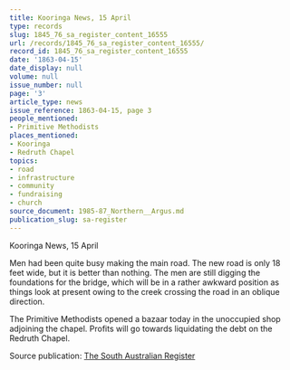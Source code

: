```yaml
---
title: Kooringa News, 15 April
type: records
slug: 1845_76_sa_register_content_16555
url: /records/1845_76_sa_register_content_16555/
record_id: 1845_76_sa_register_content_16555
date: '1863-04-15'
date_display: null
volume: null
issue_number: null
page: '3'
article_type: news
issue_reference: 1863-04-15, page 3
people_mentioned:
- Primitive Methodists
places_mentioned:
- Kooringa
- Redruth Chapel
topics:
- road
- infrastructure
- community
- fundraising
- church
source_document: 1985-87_Northern__Argus.md
publication_slug: sa-register
---
```


Kooringa News, 15 April

Men had been quite busy making the main road.  The new road is only 18 feet wide, but it is better than nothing.  The men are still digging the foundations for the bridge, which will be in a rather awkward position as things look at present owing to the creek crossing the road in an oblique direction.

The Primitive Methodists opened a bazaar today in the unoccupied shop adjoining the chapel.  Profits will go towards liquidating the debt on the Redruth Chapel.

Source publication: [The South Australian Register](/publications/sa-register/)
